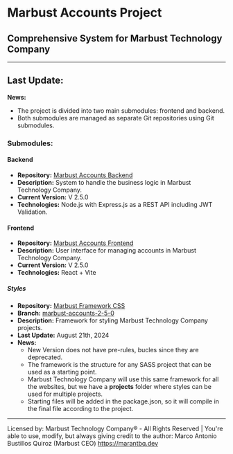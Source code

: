 # Marbust Accounts Project
## Comprehensive System for Marbust Technology Company
---
Last Update:
---
**News:**
- The project is divided into two main submodules: frontend and backend.
- Both submodules are managed as separate Git repositories using Git submodules.

### Submodules:
#### Backend
- **Repository:** [Marbust Accounts Backend](https://github.com/MarAntBQ/marbust-accounts-backend)
- **Description:** System to handle the business logic in Marbust Technology Company.
- **Current Version:** V 2.5.0
- **Technologies:** Node.js with Express.js as a REST API including JWT Validation.

#### Frontend
- **Repository:** [Marbust Accounts Frontend](https://github.com/MarAntBQ/marbust-account-frontend)
- **Description:** User interface for managing accounts in Marbust Technology Company.
- **Current Version:** V 2.5.0
- **Technologies:** React + Vite

##### Styles
- **Repository:** [Marbust Framework CSS](https://github.com/MarAntBQ/marbust-framework-css)
- **Branch:** [marbust-accounts-2-5-0](https://github.com/MarAntBQ/marbust-framework-css/tree/project/marbust-accounts-2-5-0)
- **Description:** Framework for styling Marbust Technology Company projects.
- **Last Update:** August 21th, 2024
- **News:**
  - New Version does not have pre-rules, bucles since they are deprecated.
  - The framework is the structure for any SASS project that can be used as a starting point.
  - Marbust Technology Company will use this same framework for all the websites, but we have a **projects** folder where styles can be used for multiple projects.
  - Starting files will be added in the package.json, so it will compile in the final file according to the project.

---
Licensed by: Marbust Technology Company® - All Rights Reserved | You're able to use, modify, but always giving credit to the author: Marco Antonio Bustillos Quiroz (Marbust CEO) https://marantbq.dev